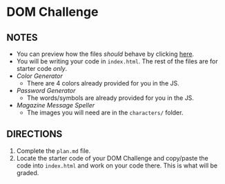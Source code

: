 # DOM Challenge

## NOTES
* You can preview how the files _should_ behave by clicking [here](https://hstatsep-js.github.io/dom-challenge/).
* You will be writing your code in `index.html`. The rest of the files are for starter code _only_.
* _Color Generator_
  * There are 4 colors already provided for you in the JS.
* _Password Generator_
  * The words/symbols are already provided for you in the JS.
* _Magazine Message Speller_
  * The images you will need are in the `characters/` folder.

## DIRECTIONS
1. Complete the `plan.md` file.
2. Locate the starter code of your DOM Challenge and copy/paste the code into `index.html` and work on your code there. This is what will be graded.

